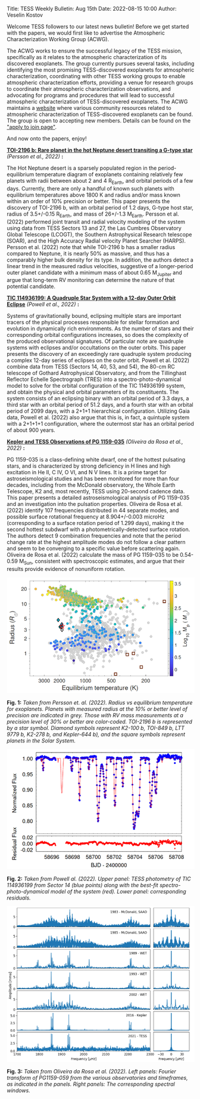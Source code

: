 Title: TESS Weekly Bulletin: Aug 15th
Date: 2022-08-15 10:00
Author: Veselin Kostov

Welcome TESS followers to our latest news bulletin! Before we get started with the papers, we would first like to advertise the Atmospheric Characterization Working Group (ACWG).

The ACWG works to ensure the successful legacy of the TESS mission, specifically as it relates to the atmospheric characterization of its discovered exoplanets. The group currently pursues several tasks, including identifying the most promising TESS-discovered exoplanets for atmospheric characterization, coordinating with other TESS working groups to enable atmospheric characterization efforts, providing a venue for research groups to coordinate their atmospheric characterization observations, and advocating for programs and procedures that will lead to successful atmospheric characterization of TESS-discovered exoplanets.  The ACWG maintains a [website](https://tess.mit.edu/science/tess-acwg/) where various community resources related to atmospheric characterization of TESS-discovered exoplanets can be found. The group is open to accepting new members. Details can be found on the ["apply to join page"](https://tess.mit.edu/science/tess-acwg/#apply-to-join-the-acwg).

And now onto the papers, enjoy!


**[TOI-2196 b: Rare planet in the hot Neptune desert transiting a G-type star](https://arxiv.org/abs/2208.05797)** *(Persson et al., 2022)* **:**

The Hot Neptune desert is a sparsely populated region in the period-equilibrium temperature diagram of exoplanets containing relatively few planets with radii between about 2 and 4 R<sub>Earth</sub>, and orbital periods of a few days. Currently, there are only a handful of known such planets with equilibrium temperatures above 1800 K and radius and/or mass known within an order of 10% precision or better. This paper presents the discovery of TOI-2196 b, with an orbital period of 1.2 days, G-type host star, radius of 3.5+/-0.15 R<sub>Earth</sub>, and mass of 26+/-1.3 M<sub>Earth</sub>. Persson et al. (2022) performed joint transit and radial velocity modeling of the system using data from TESS Sectors 13 and 27, the Las Cumbres Observatory Global Telescope (LCOGT), the Southern Astrophysical Research telescope (SOAR), and the High Accuracy Radial velocity Planet Searcher (HARPS). Persson et al. (2022) note that while TOI-2196 b has a smaller radius compared to Neptune, it is nearly 50% as massive, and thus has a comparably higher bulk density for its type. In addition, the authors detect a linear trend in the measured radius velocities, suggestive of a longer-period outer planet candidate with a minimum mass of about 0.65 M<sub>Jupiter</sub> and argue that long-term RV monitoring can determine the nature of that potential candidate. 

**[TIC 114936199: A Quadruple Star System with a 12-day Outer Orbit Eclipse](https://arxiv.org/abs/2208.05789)** *(Powell et al., 2022)* **:**

Systems of gravitationally bound, eclipsing multiple stars are important tracers of the physical processes responsible for stellar formation and evolution in dynamically rich environments. As the number of stars and their corresponding orbital configurations increases, so does the complexity of the produced observational signatures. Of particular note are quadruple systems with eclipses and/or occultations on the outer orbits. This paper presents the discovery of an exceedingly rare quadruple system producing a complex 12-day series of eclipses on the outer orbit. Powell et al. (2022) combine data from TESS (Sectors 14, 40, 53, and 54), the 80-cm RC telescope of Gothard Astrophysical Observatory, and from the Tillinghast  Reflector  Echelle  Spectrograph  (TRES) into a spectro-photo-dynamical model to solve for the orbital configuration of the TIC 114936199 system, and obtain the physical and orbital parameters of its constituents. The system consists of an eclipsing binary with an orbital period of 3.3 days, a third star with an orbital period of 51.2 days, and a fourth star with an orbital period of 2099 days, with a 2+1+1 hierarchical configuration. Utilizing Gaia data, Powell et al. (2022) also argue that this is, in fact, a quintuple system with a 2+1+1+1 configuration, where the outermost star has an orbital period of about 900 years. 

**[Kepler and TESS Observations of PG 1159-035](https://arxiv.org/abs/2208.04791)** *(Oliveira da Rosa et al., 2022)* **:**

PG 1159-035 is a class-defining white dwarf, one of the hottest pulsating stars, and is characterized by strong deficiency in H lines and high excitation in He II, C IV, O VI, and N V lines. It is a prime target for astroseismological studies and has been monitored for more than four decades, including from the McDonald observatory, the Whole Earth Telescope, K2 and, most recently, TESS using 20-second cadence data. This paper presents a detailed astroseismological analysis of PG 1159-035 and an investigation into the pulsation properties. Oliveira de Rosa et al. (2022) identify 107 frequencies distributed in 44 separate modes, and possible surface rotational frequency at 8.904+/-0.003 microHz (corresponding to a surface rotation period of 1.299 days), making it the second hottest subdwarf with a photometrically-detected surface rotation. The authors detect 9 combination frequencies and note that the period change rate at the highest amplitude modes do not follow a clear pattern and seem to be converging to a specific value before scattering again. Oliveira de Rosa et al. (2022) calculate the mass of PG 1159-035 to be 0.54-0.59 M<sub>Sun</sub>, consistent with spectroscopic estimates, and argue that their results provide evidence of nonuniform rotation. 

![Persson2022](images/news/Persson_2022_Fig9.png)

**Fig. 1:** *Taken from Persson et. al. (2022). Radius vs equilibrium temperature for exoplanets. Planets with measured radius at the 10% or better level of precision are indicated in grey. Those with RV mass measurements at a precision level of 30% or better are color-coded. TOI-2196 b is represented by a star symbol. Diamond symbols represent K2-100 b, TOI-849 b, LTT 9779 b, K2-278 b, and Kepler-644 b), and the square symbols represent planets in the Solar System.*

![Powell2022](images/news/Powell_2022_Fig6.png)

**Fig. 2:** *Taken from Powell al. (2022). Upper panel: TESS photometry of TIC 114936199 from Sector 14 (blue points) along with the best-fit spectro-photo-dynamical model of the system (red). Lower panel: corresponding residuals.*

![Oliveira2022](images/news/Oliveira_2022_Fig1.png)

**Fig. 3:** *Taken from Oliveira da Rosa et al. (2022). Left panels: Fourier transform of PG1159-059 from the various observatories and timeframes, as indicated in the panels. Right panels: The corresponding spectral windows.*
